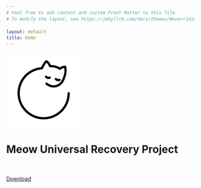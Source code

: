 ```yaml
---
# Feel free to add content and custom Front Matter to this file.
# To modify the layout, see https://jekyllrb.com/docs/themes/#overriding-theme-defaults

layout: default
title: Home
---
```

<div class="hero hero min-h-screen text-neutral-content" style="background-image: url(/assets/karmel.webp);">
    <div class="hero-overlay bg-orange-500 bg-opacity-40"></div>
    <div class="hero-content text-center">
    <div class="max-w-md">
        <div class="avatar">
            <div class="w-50">
                <img src="/assets/favicon.svg">
            </div>
        </div>
        <h1 class="text-5xl font-bold">Meow Universal Recovery Project</h1><br><br>
        <a class="btn btn-neutral-content" role="button" href="/download"><i class="bi bi-download"></i> Download</a>
    </div>
    </div>
</div>